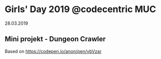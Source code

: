 # Girls' Day 2019 @codecentric MUC
28.03.2019

## Mini projekt - Dungeon Crawler

Based on https://codepen.io/anon/pen/vbVzar